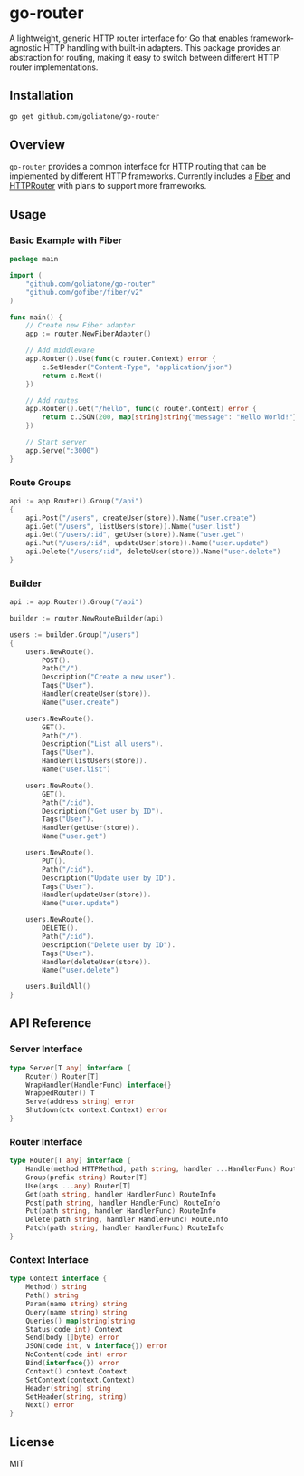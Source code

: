 # go-router

A lightweight, generic HTTP router interface for Go that enables framework-agnostic HTTP handling with built-in adapters. This package provides an abstraction for routing, making it easy to switch between different HTTP router implementations.

## Installation

```bash
go get github.com/goliatone/go-router
```

## Overview

`go-router` provides a common interface for HTTP routing that can be implemented by different HTTP frameworks. Currently includes a [Fiber](https://github.com/gofiber/fiber) and [HTTPRouter](https://github.com/julienschmidt/httprouter)  with plans to support more frameworks.

## Usage

### Basic Example with Fiber

```go
package main

import (
    "github.com/goliatone/go-router"
    "github.com/gofiber/fiber/v2"
)

func main() {
    // Create new Fiber adapter
    app := router.NewFiberAdapter()

    // Add middleware
    app.Router().Use(func(c router.Context) error {
        c.SetHeader("Content-Type", "application/json")
        return c.Next()
    })

    // Add routes
    app.Router().Get("/hello", func(c router.Context) error {
        return c.JSON(200, map[string]string{"message": "Hello World!"})
    })

    // Start server
    app.Serve(":3000")
}
```

### Route Groups

```go
api := app.Router().Group("/api")
{
    api.Post("/users", createUser(store)).Name("user.create")
    api.Get("/users", listUsers(store)).Name("user.list")
    api.Get("/users/:id", getUser(store)).Name("user.get")
    api.Put("/users/:id", updateUser(store)).Name("user.update")
    api.Delete("/users/:id", deleteUser(store)).Name("user.delete")
}
```

### Builder

```go
api := app.Router().Group("/api")

builder := router.NewRouteBuilder(api)

users := builder.Group("/users")
{
    users.NewRoute().
        POST().
        Path("/").
        Description("Create a new user").
        Tags("User").
        Handler(createUser(store)).
        Name("user.create")

    users.NewRoute().
        GET().
        Path("/").
        Description("List all users").
        Tags("User").
        Handler(listUsers(store)).
        Name("user.list")

    users.NewRoute().
        GET().
        Path("/:id").
        Description("Get user by ID").
        Tags("User").
        Handler(getUser(store)).
        Name("user.get")

    users.NewRoute().
        PUT().
        Path("/:id").
        Description("Update user by ID").
        Tags("User").
        Handler(updateUser(store)).
        Name("user.update")

    users.NewRoute().
        DELETE().
        Path("/:id").
        Description("Delete user by ID").
        Tags("User").
        Handler(deleteUser(store)).
        Name("user.delete")

    users.BuildAll()
}
```

## API Reference

### Server Interface

```go
type Server[T any] interface {
    Router() Router[T]
    WrapHandler(HandlerFunc) interface{}
    WrappedRouter() T
    Serve(address string) error
    Shutdown(ctx context.Context) error
}
```

### Router Interface

```go
type Router[T any] interface {
    Handle(method HTTPMethod, path string, handler ...HandlerFunc) RouteInfo
    Group(prefix string) Router[T]
    Use(args ...any) Router[T]
    Get(path string, handler HandlerFunc) RouteInfo
    Post(path string, handler HandlerFunc) RouteInfo
    Put(path string, handler HandlerFunc) RouteInfo
    Delete(path string, handler HandlerFunc) RouteInfo
    Patch(path string, handler HandlerFunc) RouteInfo
}
```

### Context Interface

```go
type Context interface {
    Method() string
    Path() string
    Param(name string) string
    Query(name string) string
    Queries() map[string]string
    Status(code int) Context
    Send(body []byte) error
    JSON(code int, v interface{}) error
    NoContent(code int) error
    Bind(interface{}) error
    Context() context.Context
    SetContext(context.Context)
    Header(string) string
    SetHeader(string, string)
    Next() error
}
```

## License

MIT
